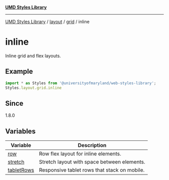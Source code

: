 [**UMD Styles Library**](../../../../../README.md)

***

[UMD Styles Library](../../../../../README.md) / [layout](../../../../README.md) / [grid](../../README.md) / inline

# inline

Inline grid and flex layouts.

## Example

```typescript
import * as Styles from '@universityofmaryland/web-styles-library';
Styles.layout.grid.inline
```

## Since

1.8.0

## Variables

| Variable | Description |
| ------ | ------ |
| [row](variables/row.md) | Row flex layout for inline elements. |
| [stretch](variables/stretch.md) | Stretch layout with space between elements. |
| [tabletRows](variables/tabletRows.md) | Responsive tablet rows that stack on mobile. |

